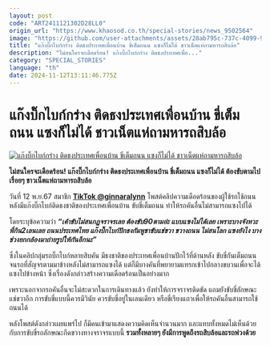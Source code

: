 ```yaml
---
layout: post
code: "ART2411121302D28LL0"
origin_url: "https://www.khaosod.co.th/special-stories/news_9502564"
image: "https://github.com/user-attachments/assets/28ab795c-737c-4099-93c1-b36f1e657e5a"
title: "แก๊งบิ๊กไบก์กร่าง ติดธงประเทศเพื่อนบ้าน ขี่เต็มถนน แซงก็ไม่ได้ ชาวเน็ตแห่ถามหารถสิบล้อ"
description: "ไม่สนใครจะเดือดร้อน! แก๊งบิ๊กไบก์กร่าง ติดธงประเทศเพื่อ..."
category: "SPECIAL_STORIES"
language: "th"
date: 2024-11-12T13:11:46.775Z
---
```


# แก๊งบิ๊กไบก์กร่าง ติดธงประเทศเพื่อนบ้าน ขี่เต็มถนน แซงก็ไม่ได้ ชาวเน็ตแห่ถามหารถสิบล้อ

[![แก๊งบิ๊กไบก์กร่าง ติดธงประเทศเพื่อนบ้าน ขี่เต็มถนน แซงก็ไม่ได้ ชาวเน็ตแห่ถามหารถสิบล้อ](https://www.khaosod.co.th/wpapp/uploads/2024/11/bigbike.jpg "แก๊งบิ๊กไบก์กร่าง ติดธงประเทศเพื่อนบ้าน ขี่เต็มถนน แซงก็ไม่ได้ ชาวเน็ตแห่ถามหารถสิบล้อ")](https://www.khaosod.co.th/wpapp/uploads/2024/11/bigbike.jpg)

**ไม่สนใครจะเดือดร้อน! แก๊งบิ๊กไบก์กร่าง ติดธงประเทศเพื่อนบ้าน ขี่เต็มถนน แซงก็ไม่ได้ ต้องขับตามไปเรื่อยๆ ชาวเน็ตแห่ถามหารถสิบล้อ**

วันที่ 12 พ.ย.67 สมาชิก **[TikTok @ginnaralynn](https://www.tiktok.com/@ginnaralynn/video/7435090721733938440?lang=th-TH)** โพสต์คลิปความเดือดร้อนของผู้ใช้รถใช้ถนน หลังมีแก๊งบิ๊กไบก์ติดธงชาติของประเทศเพื่อนบ้าน ขับขี่เต็มถนน ทำให้รถคันอื่นไม่สามารถแซงไปได้

โดยระบุข้อความว่า _**“เค้าขับไม่สนกฏจราจรเลย ต้องขับ90ตามอ่ะ แบบแซงไม่ได้เลย เพราะบางจังหวะพี่กิน2เลนเลย ถนนประเทศไทย แก๊งบิ๊กไบก์ปักธงกัมพูชาขับแช่ขวา ขวางถนน ไม่สนโลก แซงยังไง บางช่วงยกกล้องมาถ่ายรูปให้กันอีกนะ”**_

ซึ่งในคลิปกลุ่มรถบิ๊กไบก์หลายสิบคัน มีธงชาติของประเทศเพื่อนบ้านปักไว้ที่ด้านหลัง ขับขี่กันเต็มถนน จนรถที่สัญจรตามมาข้างหลังไม่สามารถแซงได้ แต่ก็มีบางคันที่พยายามแทรกเข้าไปกลางขบวนเพื่อจะได้แซงไปข้างหน้า ซึ่งเรื่องดังกล่าวสร้างความเดือดร้อนเป็นอย่างมาก

เพราะนอกจากรถคันอื่นจะไม่สะดวกในการเดินทางแล้ว ยังทำให้การจราจรติดขัด แถมยังขับขี่ลักษณะแช่ขวาอีก การขับขี่แบบนี้ควรมีวินัย ควรขับขี่อยู่ในเลนเดียว หรือขี่เรียงแถวเพื่อให้รถคันอื่นสามารถใช้ถนนได้

หลังโพสต์ดังกล่าวเผยแพร่ไป ก็มีคนเข้ามาแสดงความคิดเห็นจำนวนมาก และแทบทั้งหมดไม่เห็นด้วยกับการขับขี่รถลักษณะกีดขวางทางจราจรแบบนี้ **รวมทั้งหลายๆ ยังมีการพูดถึงรถสิบล้อและรถพ่วงด้วย**



